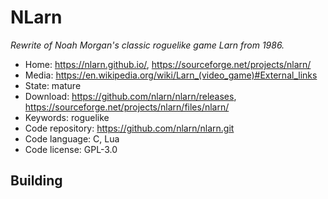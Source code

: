 # NLarn

_Rewrite of Noah Morgan's classic roguelike game Larn from 1986._

- Home: https://nlarn.github.io/, https://sourceforge.net/projects/nlarn/
- Media: https://en.wikipedia.org/wiki/Larn_(video_game)#External_links
- State: mature
- Download: https://github.com/nlarn/nlarn/releases, https://sourceforge.net/projects/nlarn/files/nlarn/
- Keywords: roguelike
- Code repository: https://github.com/nlarn/nlarn.git
- Code language: C, Lua
- Code license: GPL-3.0

## Building

